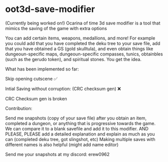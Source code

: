 # oot3d-save-modifier

(Currently being worked on!) Ocarina of time 3d save modifier is a tool that mimics the saving of the game with extra options

You can add certain items, weapons, medallions, and more! For example you could add that you have completed the deku tree to your save file, add that you have obtained a GS (gold skulltula), and even obtain things like dungeoun-specific maps, dungeoun-specific compasses, tunics, obtainbles (such as the gerudo token), and spiritual stones. You get the idea. 

What has been implemented so far:

Skip opening cutscene ✅

Intial Saving without corruption:  (CRC checksum gen) ❌

CRC Checksum gen is broken 

Contribution:

Send me snapshots (copy of your save file) after you obtain an item, completed a dungeon, or anything that is progressive towards the game. We can compare it to a blank savefile and add it to this modifier. AND PLEASE, PLEASE add a detailed explanation and explain as much as you can (completed deku tree, got slingshot, etc) Making multiple saves with different names is also helpful (might add name editor)

Send me your snapshots at my discord: erew0962
